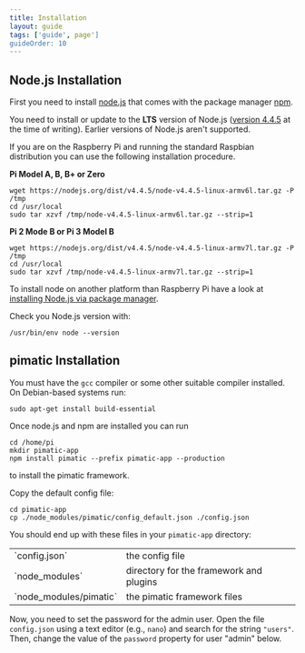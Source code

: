 ```yaml
---
title: Installation
layout: guide
tags: ['guide', page']
guideOrder: 10
---
```


## Node.js Installation

First you need to install [node.js](http://nodejs.org) that comes with the package manager
[npm](https://npmjs.org/).

You need to install or update to the __LTS__ version of Node.js ([version 4.4.5](https://nodejs.org/en/download/) at 
the time of writing). Earlier versions of Node.js aren't supported. 

If you are on the Raspberry Pi and running the standard Raspbian distribution you can use the following installation 
procedure. 

__Pi Model A, B, B+ or Zero__

    wget https://nodejs.org/dist/v4.4.5/node-v4.4.5-linux-armv6l.tar.gz -P /tmp
    cd /usr/local
    sudo tar xzvf /tmp/node-v4.4.5-linux-armv6l.tar.gz --strip=1
    
__Pi 2 Mode B or Pi 3 Model B__

    wget https://nodejs.org/dist/v4.4.5/node-v4.4.5-linux-armv7l.tar.gz -P /tmp
    cd /usr/local
    sudo tar xzvf /tmp/node-v4.4.5-linux-armv7l.tar.gz --strip=1
        
To install node on another platform than Raspberry Pi have a look at 
[installing Node.js via package manager](https://nodejs.org/en/download/package-manager/#debian-and-ubuntu-based-linux-distributions).

Check you Node.js version with:

    /usr/bin/env node --version

## pimatic Installation

You must have the `gcc` compiler or some other suitable compiler installed. On Debian-based systems run:

    sudo apt-get install build-essential

Once node.js and npm are installed you can run

    cd /home/pi
    mkdir pimatic-app
    npm install pimatic --prefix pimatic-app --production

to install the pimatic framework.

Copy the default config file:

    cd pimatic-app
    cp ./node_modules/pimatic/config_default.json ./config.json

You should end up with these files in your `pimatic-app` directory:

<table class="table file-listing">
<tr><td>`config.json`</td>				       <td>the config file</td></tr>
<tr><td>`node_modules`</td>				       <td>directory for the framework and plugins</td></tr>
<tr><td>`node_modules/pimatic`</td>			   <td>the pimatic framework files</td></tr>
</table>

Now, you need to set the password for the admin user. Open the file `config.json` using a text editor (e.g., `nano`)
and search for the string `"users"`. Then, change the value of the `password` property for user "admin" below.
